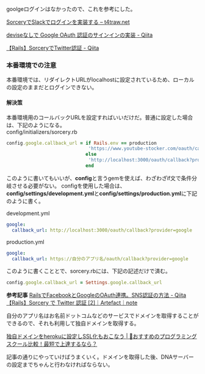 goolgeログインはなかったので、これを参考にした。

[SorceryでSlackでログインを実装する – t4traw\.net](https://t4traw.net/2019/05/15-120000/)

[deviseなしで Google OAuth 認証のサインインの実装 \- Qiita](https://qiita.com/daijiro_maeyama/items/8b672ec0721d43f2d044)

[【Rails】SorceryでTwitter認証 \- Qiita](https://qiita.com/aiandrox/items/5435c8b285c7dc0c455f)

### 本番環境での注意

本番環境では、リダイレクトURLがlocalhostに設定されているため、ローカルの設定のままだとログインできない。

#### 解決策

本番環境用のコールバックURLを設定すればいいだけだ。普通に設定した場合は、下記のようになる。  
config/initializers/sorcery.rb  
```rb
config.google.callback_url = if Rails.env == production
                              'https://www.youtube-stocker.com/oauth/callback?provider=google'
                             else 
                              'http://localhost:3000/oauth/callback?provider=google'
                             end
```

このように書いてもいいが、**config**と言うgemを使えば、わざわざif文で条件分岐させる必要がない。
configを使用した場合は、**config/settings/development.yml**と**config/settings/production.yml**に下記のように書く。  

development.yml
```yml
google:
  callback_url: http://localhost:3000/oauth/callback?provider=google
```

production.yml  
```yml
google:
  callback_url: https://自分のアプリ名/oauth/callback?provider=google
```

このように書くこととで、sorcery.rbには、下記の記述だけで済む。  
```rb
config.google.callback_url = Settings.google.callback_url
```

**参考記事**
[RailsでFacebookとGoogleのOAuth連携。SNS認証の方法 \- Qiita](https://qiita.com/nakanishi03/items/2dfe8b8431a044a01bc6)  
[【Rails】Sorcery で Twitter 認証 \[2\]｜Artefact｜note](https://note.com/artefactnote/n/ne0089a217489)


自分のアプリ名はお名前ドットコムなどのサービスでドメインを取得することができるので、それも利用して独自ドメインを取得する。  

[独自ドメインをherokuに設定しSSL化もおこなう \| 👑おすすめのプログラミングスクール比較！最短で上達するなら？](https://pg-happy.jp/domain-heroku-ssl.html)

記事の通りにやっていけばうまくいく。ドメインを取得した後、DNAサーバーの設定までちゃんと行わなければならない。





